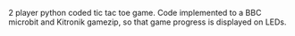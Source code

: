 2 player python coded tic tac toe game. Code implemented to a BBC microbit and Kitronik gamezip, so that game progress is displayed on LEDs. 
